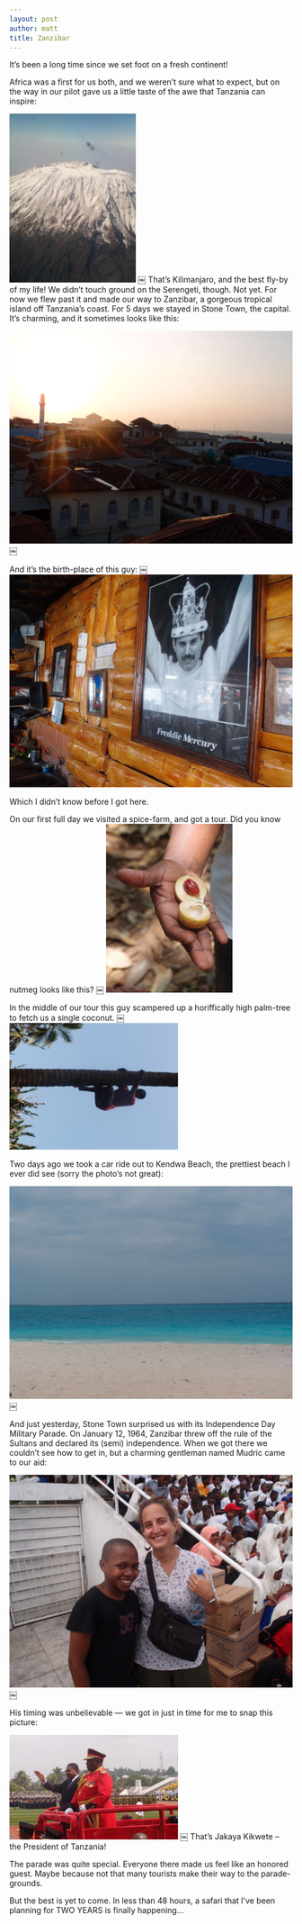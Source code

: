 ```yaml
---
layout: post
author: matt
title: Zanzibar
---
```


It’s been a long time since we set foot on a fresh continent!

Africa was a first for us both, and we weren’t sure what to expect, but on the way in our pilot gave us a little taste of the awe that Tanzania can inspire:
 
![Kilomanjaro](https://github.com/seinwave/msdev/blob/7fcf4ee524f9ca5e0a54ec7392f7b6a075377001/assets/images/travel-pics/Zanzibar/Zanzibar-pic1.jpg?raw=true)
￼
That’s Kilimanjaro, and the best fly-by of my life!
We didn’t touch ground on the Serengeti, though. Not yet. For now we flew past it and made our way to Zanzibar, a gorgeous tropical island off Tanzania’s coast.
For 5 days we stayed in Stone Town, the capital. It’s charming, and it sometimes looks like this:

![Stone Town](https://github.com/seinwave/msdev/blob/7fcf4ee524f9ca5e0a54ec7392f7b6a075377001/assets/images/travel-pics/Zanzibar/Zanzibar-pic2.jpg?raw=true)
￼
 
And it’s the birth-place of this guy:
￼
![Freddy](https://github.com/seinwave/msdev/blob/7fcf4ee524f9ca5e0a54ec7392f7b6a075377001/assets/images/travel-pics/Zanzibar/Zanzibar-pic3.jpg?raw=true)

Which I didn’t know before I got here.

On our first full day we visited a spice-farm, and got a tour. Did you know nutmeg looks like this?
￼
![Nutmeg](https://github.com/seinwave/msdev/blob/7fcf4ee524f9ca5e0a54ec7392f7b6a075377001/assets/images/travel-pics/Zanzibar/Zanzibar-pic4.jpg?raw=true)
 
In the middle of our tour this guy scampered up a horiffically high palm-tree to fetch us a single coconut.
￼
![Tree-ing](https://github.com/seinwave/msdev/blob/7fcf4ee524f9ca5e0a54ec7392f7b6a075377001/assets/images/travel-pics/Zanzibar/Zanzibar-pic5.jpg?raw=true)
 
Two days ago we took a car ride out to Kendwa Beach,  the prettiest beach I ever did see (sorry the photo’s not great):

![Kendwa](https://github.com/seinwave/msdev/blob/7fcf4ee524f9ca5e0a54ec7392f7b6a075377001/assets/images/travel-pics/Zanzibar/Zanzibar-pic6.jpg?raw=true)
￼
 
And just yesterday, Stone Town surprised us with its Independence Day Military Parade. On January 12, 1964, Zanzibar threw off the rule of the Sultans and declared its (semi) independence.
When we got there we couldn’t see how to get in, but a charming gentleman named Mudric came to our aid:

![Mudric](https://github.com/seinwave/msdev/blob/7fcf4ee524f9ca5e0a54ec7392f7b6a075377001/assets/images/travel-pics/Zanzibar/Zanzibar-pic7.jpg?raw=true)
￼
 
His timing was unbelievable — we got in just in time for me to snap this picture:

![Kikwete](https://github.com/seinwave/msdev/blob/7fcf4ee524f9ca5e0a54ec7392f7b6a075377001/assets/images/travel-pics/Zanzibar/Zanzibar-pic8.jpg?raw=true)
￼
That’s Jakaya Kikwete – the President of Tanzania!

The parade was quite special. Everyone there made us feel like an honored guest. Maybe because not that many tourists make their way to the parade-grounds.

But the best is yet to come. In less than 48 hours, a safari that I’ve been planning for TWO YEARS is finally happening…


